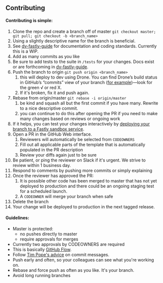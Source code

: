 ## Contributing

#### Contributing is simple:

1. Clone the repo and create a branch off of master `git checkout master; git pull; git checkout -b <branch_name>`
1. Using a slightly descriptive name for the branch is beneficial.
1. See [dv-fastly-guide][dv-fastly-guide] for documentation and coding standards. Currently this is a WIP.
1. Add as many commits as you like
1. Be sure to add tests to the suite in `/tests` for your changes. Docs exist or are forthcoming in [dv-fastly-guide][dv-fastly-guide].
1. Push the branch to origin `git push origin <branch_name>`
    1. this will deploy to dev using Drone. You can find Drone’s build status in GitHub’s “commits” view of your branch ([for example](https://github.com/nytm/www-fastly/commits/article))—look for the green √ or red X.
    1. If it's broken, fix it and push again.
1. Rebase from origin/master `git rebase -i origin/master`
    1. be kind and squash all but the first commit if you have many. Rewrite to a nice descriptive commit.
    1. you can continue to do this after opening the PR if you need to make many changes based on reviews or ongoing work
1. If it helps, you can test your changes interactively by [deploying your branch to a Fastly sandbox service](https://github.com/nytm/dv-fastly-guide/blob/master/Topics/www_sandboxes.md).
1. Open a PR in the GitHub Web interface.
    1. Reviewers will automatically be selected from `CODEOWNERS`
    1. Fill out all applicable parts of the template that is automatically populated in the PR description
    1. Review your diffs again just to be sure
1. Be patient, or ping the reviewer on Slack if it's urgent. We strive to review within 1 business day.
1. Respond to comments by pushing more commits or simply explaining
1. Once the reviewer has approved the PR: 
    1. It is possible other code has been merged to master that has not yet deployed to production and there could be an ongoing staging test for a scheduled launch.
    1. A `CODEOWNER` will merge your branch when safe
1. Delete the branch
1. Your change will be deployed to production in the next tagged release.

#### Guidelines:

* Master is protected:
  * no pushes directly to master
  * require approvals for merges
* Currently two approvals by CODEOWNERS are required
* This is basically [GitHub Flow][ghf].
* Follow [Tim Pope's advice][tpa] on commit messages.
* Push early and often, so your colleagues can see what you're working on.
* Rebase and force push as often as you like. It's your branch.
* Avoid long running branches


[dv]:  https://github.com/orgs/nytm/teams/delivery-engineering
[ghf]: https://guides.github.com/introduction/flow/index.html
[tpa]: http://tbaggery.com/2008/04/19/a-note-about-git-commit-messages.html
[dv-fastly-guide]: https://github.com/nytm/dv-fastly-guide
